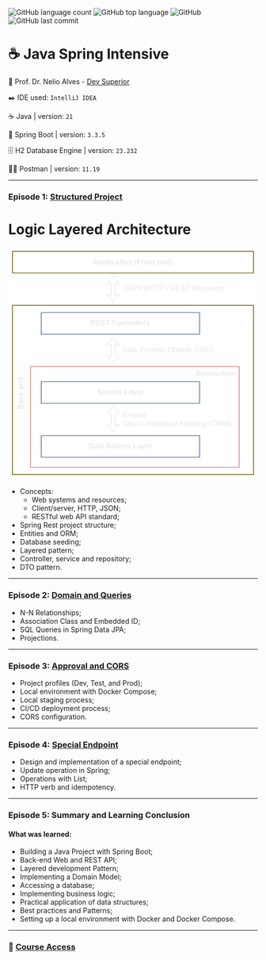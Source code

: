 ![GitHub language count](https://img.shields.io/github/languages/count/souzafcharles/Java-Spring-Intensive)
![GitHub top language](https://img.shields.io/github/languages/top/souzafcharles/Java-Spring-Intensive)
![GitHub](https://img.shields.io/github/license/souzafcharles/Java-Spring-Intensive)
![GitHub last commit](https://img.shields.io/github/last-commit/souzafcharles/Java-Spring-Intensive)


# :coffee: Java Spring Intensive

:triangular_flag_on_post: Prof. Dr. Nelio Alves - [Dev Superior](https://devsuperior.com.br)

:black_nib: IDE used: `IntelliJ IDEA`

:coffee: Java | version: `21`

:leaves: Spring Boot | version: `3.3.5`

🗄️ H2 Database Engine | version: `23.232`

👩‍🚀 Postman | version: `11.19`
***
### Episode 1: [Structured Project](https://github.com/souzafcharles/Java-Spring-Intensive/tree/main/Episode_1_Structured_Project/dslist)

# Logic Layered Architecture
![Layered Architecture](https://github.com/souzafcharles/Java-Spring-Intensive/blob/main/logic-layered-architecture.png)
- Concepts:
   - Web systems and resources;
   - Client/server, HTTP, JSON;
   - RESTful web API standard;
- Spring Rest project structure;
- Entities and ORM;
- Database seeding;
- Layered pattern;
- Controller, service and repository;
- DTO pattern.
***
### Episode 2: [Domain and Queries](https://github.com/souzafcharles/Java-Spring-Intensive/tree/main/Episode_2_Domain_and_Queries/dslist)
- N-N Relationships; 
- Association Class and Embedded ID; 
- SQL Queries in Spring Data JPA; 
- Projections.
***
### Episode 3: [Approval and CORS](https://github.com/souzafcharles/Java-Spring-Intensive/tree/main/Episode_3_Approval_and_CORS/dslist)
- Project profiles (Dev, Test, and Prod);
- Local environment with Docker Compose;
- Local staging process;
- CI/CD deployment process;
- CORS configuration.
***
### Episode 4: [Special Endpoint](https://github.com/souzafcharles/Java-Spring-Intensive/tree/main/Episode_4_Special_Endpoint/dslist)
- Design and implementation of a special endpoint;
- Update operation in Spring;
- Operations with List;
- HTTP verb and idempotency.
***
### Episode 5: Summary and Learning Conclusion
#### What was learned:
- Building a Java Project with Spring Boot;
- Back-end Web and REST API;
- Layered development Pattern;
- Implementing a Domain Model;
- Accessing a database;
- Implementing business logic;
- Practical application of data structures;
- Best practices and Patterns;
- Setting up a local environment with Docker and Docker Compose.
***
### :link: [Course Access](https://devsuperior.com.br/ijs-inscricao-org)
